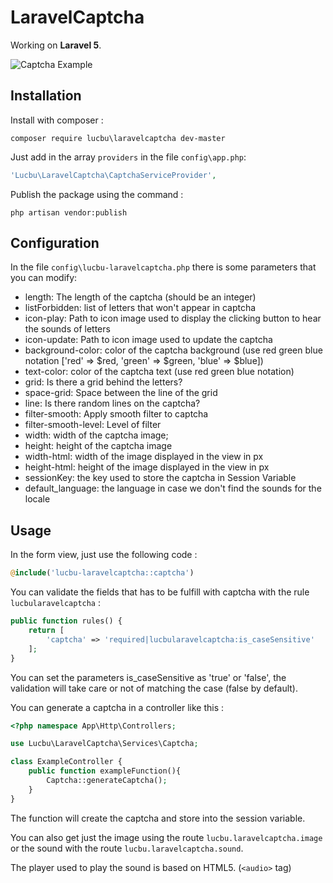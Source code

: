 # LaravelCaptcha

Working on **Laravel 5**.

![Captcha Example](http://www.imageupload.co.uk/images/2015/07/27/captcha.png)

## Installation

Install with composer :
```
composer require lucbu\laravelcaptcha dev-master
```

Just add in the array `providers` in the file `config\app.php`:
```php
'Lucbu\LaravelCaptcha\CaptchaServiceProvider',
``` 

Publish the package using the command :
```
php artisan vendor:publish
```

## Configuration

In the file `config\lucbu-laravelcaptcha.php` there is some parameters that you can modify:
 * length: The length of the captcha (should be an integer)
 * listForbidden: list of letters that won't appear in captcha
 * icon-play: Path to icon image used to display the clicking button to hear the sounds of letters
 * icon-update: Path to icon image used to update the captcha
 * background-color: color of the captcha background (use red green blue notation ['red' => $red, 'green' => $green, 'blue' => $blue])
 * text-color: color of the captcha text (use red green blue notation)
 * grid: Is there a grid behind the letters?
 * space-grid: Space between the line of the grid
 * line: Is there random lines on the captcha?
 * filter-smooth: Apply smooth filter to captcha
 * filter-smooth-level: Level of filter
 * width: width of the captcha image;
 * height: height of the captcha image
 * width-html: width of the image displayed in the view in px
 * height-html: height of the image displayed in the view in px
 * sessionKey: the key used to store the captcha in Session Variable
 * default_language: the language in case we don't find the sounds for the locale

## Usage

In the form view, just use the following code :
```php
@include('lucbu-laravelcaptcha::captcha')
```

You can validate the fields that has to be fulfill with captcha with the rule `lucbularavelcaptcha` :
```php
public function rules() {
    return [
        'captcha' => 'required|lucbularavelcaptcha:is_caseSensitive'
    ];
}
```
You can set the parameters is_caseSensitive as 'true' or 'false', the validation will take care or not of matching the case (false by default).

You can generate a captcha in a controller like this :
```php
<?php namespace App\Http\Controllers;

use Lucbu\LaravelCaptcha\Services\Captcha;

class ExampleController {
    public function exampleFunction(){
        Captcha::generateCaptcha();
    }
}
```

The function will create the captcha and store into the session variable.

You can also get just the image using the route `lucbu.laravelcaptcha.image` or the sound with the route `lucbu.laravelcaptcha.sound`.

The player used to play the sound is based on HTML5. (`<audio>` tag)
